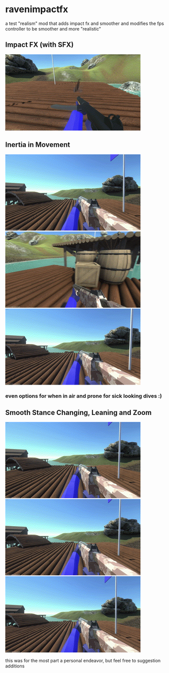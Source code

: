 # ravenimpactfx
a test "realism" mod that adds impact fx and smoother and modifies the fps controller to be smoother and more "realistic"

## Impact FX (with SFX)
![](https://github.com/personperhap/ravenimpactfx/blob/master/impactfx.gif)

## Inertia in Movement
![](https://github.com/personperhap/ravenimpactfx/blob/master/lessabrupt.gif)
![](https://github.com/personperhap/ravenimpactfx/blob/master/airinertia.gif)
![](https://github.com/personperhap/ravenimpactfx/blob/master/customizableair.gif)
### even options for when in air and prone for sick looking dives :)

## Smooth Stance Changing, Leaning and Zoom
![](https://github.com/personperhap/ravenimpactfx/blob/master/smootherlean.gif)
![](https://github.com/personperhap/ravenimpactfx/blob/master/smoothzoom.gif)
![](https://github.com/personperhap/ravenimpactfx/blob/master/stancechanging.gif)

this was for the most part a personal endeavor, but feel free to suggestion additions
